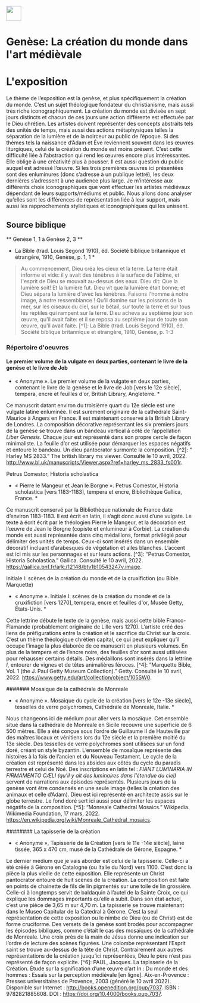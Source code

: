 <a href="https://juncture-digital.org"><img src="https://raw.githubusercontent.com/digitalArtHistory/recits-numeriques/main/images/btn_juncture.svg" style="height:40px"></a>

<param ve-config 
       title="depart" 
       banner="https://media.getty.edu/museum/images/web/download/00305401.jpg" 
       layout="vertical">

# Genèse: La création du monde dans l'art médièvale

# L'exposition
Le thème de l’exposition est la genèse, et plus spécifiquement la création du monde. C’est un sujet théologique fondateur du christianisme, mais aussi très riche iconographiquement. La création du monde est divisée en sept jours distincts et chacun de ces jours une action différente est effectuée par le Dieu chrétien. Les artistes doivent représenter des concepts abstraits tels des unités de temps, mais aussi des actions métaphysiques telles la séparation de la lumière et de la noirceur au public de l’époque. Si des thèmes tels la naissance d’Adam et Éve reviennent souvent dans les œuvres liturgiques, celui de la création du monde est moins présent. C’est cette difficulté liée à l’abstraction qui rend les œuvres encore plus intéressantes. Elle oblige à une créativité plus à pousser. Il est aussi question du public auquel est adressé l’œuvre. Si les trois premières œuvres ici présentées sont des enluminures (donc s’adresse à un publique lettré), les deux dernières s’adressent à une audience plus large. Je m’intéresse aux différents choix iconographiques que vont effectuer les artistes médiévaux dépendant de leurs supports/médiums et public. Nous allons donc analyser qu’elles sont les différences de représentation liée à leur support, mais aussi les rapprochements stylistiques et iconographiques qui les unissent.

## Source biblique

** Genèse 1, 1 à Genèse 2, 3 **

* La Bible (trad. Louis Segond 1910), éd. Société biblique britannique et étrangère, 1910, Genèse, p. 1, 1 *

> Au commencement, Dieu créa les cieux et la terre. La terre était informe et vide: il y avait des ténèbres à la surface de l'abîme, et l'esprit de Dieu se mouvait au-dessus des eaux. Dieu dit: Que la lumière soit! Et la lumière fut. Dieu vit que la lumière était bonne; et Dieu sépara la lumière d'avec les ténèbres. Faisons l'homme à notre image, à notre ressemblance ! Qu'il domine sur les poissons de la mer, sur les oiseaux du ciel, sur le bétail, sur toute la terre et sur tous les reptiles qui rampent sur la terre. Dieu acheva au septième jour son œuvre, qu'il avait faite: et il se reposa au septième jour de toute son œuvre, qu'il avait faite. [^1]: La Bible (trad. Louis Segond 1910), éd. Société biblique britannique et étrangère, 1910, Genèse, p. 1-3


### Répertoire d'oeuvres

#### Le premier volume de la vulgate en deux parties, contenant le livre de la genèse et le livre de Job

* « Anonyme ». Le premier volume de la vulgate en deux parties, contenant le livre de la genèse et le livre de Job [vers le 12e siècle], tempera, encre et feuilles d'or, British Library, Angleterre. *

Ce manuscrit datant environ du troisième quart du 12e siècle est une vulgate latine enluminée. Il est surement originaire de la cathédrale Saint-Maurice à Angers en France. Il est maintenant conservé à la British Library de Londres. La composition décorative représentant les six premiers jours de la genèse se trouve dans un bandeau vertical à côté de l’appellation *Liber Genesis*. Chaque jour est représenté dans son propre cercle de façon minimaliste. La feuille d’or est utilisée pour démarquer les espaces négatifs et entoure le bandeau. Un dieu pantocrator surmonte la composition. [^2]: “ Harley MS 2833.” The british library ms viewer. Consulté le 10 avril, 2022. http://www.bl.uk/manuscripts/Viewer.aspx?ref=harley_ms_2833_fs001r. 
<param ve-image
  manifest="https://api.bl.uk/metadata/iiif/ark:/81055/vdc_100059311452.0x000001/manifest.json" 
       seq="8" /

##### Petrus Comestor, Historia scholastica

* « Pierre le Mangeur et Jean le Borgne ». Petrus Comestor, Historia scholastica [vers 1183-1183], tempera et encre, Bibliothèque Gallica, France. *

Ce manuscrit conservé par la Bibliothèque nationale de France date d’environ 1183-1183. Il est écrit en latin, il s’agit donc aussi d’une vulgate. Le texte à écrit écrit par le théologien Pierre le Mangeur, et la décoration est l’œuvre de Jean le Borgne (copiste et enlumineur à Corbie). La création du monde est aussi représentée dans cinq médaillons, format privilégié pour délimiter des unités de temps. Ceux-ci sont insérés dans un ensemble décoratif incluant d’arabesques de végétation et ailes blanches. L’accent est ici mis sur les personnages et sur leurs actions. [^3]: “Petrus Comestor, Historia Scholastica.” Gallica. Consulté le 10 avril, 2022. https://gallica.bnf.fr/ark:/12148/btv1b10543247v.image. 
<param ve-image
  manifest="https://manuscrits-france-angleterre.org/iiif/ark:/12148/btv1b10543247v/manifest.json" 
  seq="12" /

###### Initiale I: scènes de la création du monde et de la cruxifiction (ou Bible Marquette)

* « Anonyme ». Initiale I: scènes de la création du monde et de la cruxifiction [vers 1270], tempera, encre et feuilles d'or, Musée Getty, États-Unis. *

Cette lettrine débute le texte de la genèse, mais aussi cette bible Franco-Flamande (probablement originaire de Lille vers 1270). L’artiste créé des liens de préfigurations entre la création et le sacrifice du Christ sur la croix. C’est un thème théologique chrétien capital, ce qui peut expliquer qu’il occupe l’image la plus élaborée de ce manuscrit en plusieurs volumes. En plus de la tempera et de l’encre noire, des feuilles d’or sont aussi utilisées pour rehausser certains détails. Des médaillons sont insérés dans la lettrine *I*, entourer de vignes et de têtes animalières féroces. [^4]: “Marquette Bible, Vol. 1 (the J. Paul Getty Museum Collection).” Getty. Consulté le 10 avril, 2022. https://www.getty.edu/art/collection/object/105SW0. 
<param ve-graphic  
  url="https://media.getty.edu/museum/images/web/download/00305401.jpg" /

####### Mosaique de la cathédrale de Monreale

* « Anonyme ». Mosaique du cycle de la création [vers le 12e -13e siècle], tesselles de verre polychromes, Cathédrale de Monreale, Italie. *

Nous changeons ici de médium pour aller vers la mosaïque. Cet ensemble situé dans la cathédrale de Monreale en Sicile recouvre une superficie de 6 500 mètres. Elle a été conçue sous l’ordre de Guillaume II de Hauteville par des maîtres locaux et vénitiens lors du 12e siècle et la première moitié du 13e siècle. Des tesselles de verre polychromes sont utilisées sur un fond doré, créant un style byzantin. L’ensemble de mosaïque représente des histoires à la fois de l’ancien et du Nouveau Testament. Le cycle de la création est représenté dans les absides aux côtés du cycle du paradis terrestre et celui de Noé. Des inscriptions en latin tel : *FIANT LUMINARIA IN FIRMAMENTO CÆLI (qu’il y ait des luminaires dans l’étendue du ciel)* servent de narrations aux épisodes représentés. Plusieurs jours de la genèse vont être condensés en une seule image (telles la création des animaux et celle d’Adam). Dieu est ici représenté en architecte assis sur le globe terrestre. Le fond doré sert ici aussi pour délimiter les espaces négatifs de la composition. [^5]: “Monreale Cathedral Mosaics.” Wikipedia. Wikimedia Foundation, 17 mars, 2022. https://en.wikipedia.org/wiki/Monreale_Cathedral_mosaics. 
<param ve-graphic 
  url="https://media.getty.edu/museum/images/web/download/00305401.jpg" /

######## La tapisserie de la création

* « Anonyme », Tapisserie de la Création [vers le 11e -14e siècle], laine tissée, 365 x 470 cm, musé de la Cathédrale de Gérone, Espagne. *

Le dernier médium que je vais aborder est celui de la tapisserie. Celle-ci a été créée à Gérone en Catalogne (ou Italie du Nord) vers 1100. C’est donc la pièce la plus vieille de cette exposition. Elle représente un Christ pantocrator entouré de huit scènes de la création. La composition est faite en points de chainette de fils de lin pigmentés sur une toile de lin grossière. Celle-ci à longtemps servit de baldaquin à l’autel de la Sainte Croix, ce qui explique les dommages importants qu’elle a subit. Dans son état actuel, c’est une pièce de 3,65 m sur 4,70 m. La tapisserie se trouve maintenant dans le Museo Capitular de la Catedral à Gérone. C’est la seul représentation de cette exposition ou le nimbe de Dieu (ou de Christ) est de forme cruciforme. Des versets de la genèse sont brodés pour accompagner les épisodes bibliques, comme c’était le cas des mosaïques de la cathédrale de Monreale. Une croix près de la main de Jésus donne une indication sur l’ordre de lecture des scènes figurées. Une colombe représentant l’Esprit saint se trouve au-dessus de la tête de Christ. Contrairement aux autres représentations de la création jusqu’ici représentées, Dieu le père n’est pas représenté de façon explicite. [^6]: PAUL, Jacques. La tapisserie de la Création. Étude sur la signification d’une œuvre d’art In : Du monde et des hommes : Essais sur la perception médiévale [en ligne]. Aix-en-Provence : Presses universitaires de Provence, 2003 (généré le 10 avril 2022). Disponible sur Internet : <http://books.openedition.org/pup/7037>. ISBN : 9782821885608. DOI : https://doi.org/10.4000/books.pup.7037. 
<param ve-graphic 
  url="https://upload.wikimedia.org/wikipedia/commons/thumb/e/ec/Tap%C3%ADs_de_la_Creaci%C3%B3-_Tap%C3%ADs_restaurat._Anvers.jpg/1920px-Tap%C3%ADs_de_la_Creaci%C3%B3-_Tap%C3%ADs_restaurat._Anvers.jpg" /
       
       



